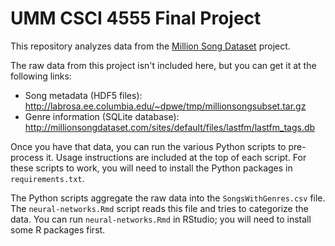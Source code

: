 # UMM CSCI 4555 Final Project

This repository analyzes data from the [Million Song Dataset](http://millionsongdataset.com) project.

The raw data from this project isn't included here, but you can get it at the
following links:

- Song metadata (HDF5 files): <http://labrosa.ee.columbia.edu/~dpwe/tmp/millionsongsubset.tar.gz>
- Genre information (SQLite database): <http://millionsongdataset.com/sites/default/files/lastfm/lastfm_tags.db>

Once you have that data, you can run the various Python scripts to pre-process it. Usage instructions are included at the top of each script. For these scripts to work, you will need to install the Python packages in `requirements.txt`.

The Python scripts aggregate the raw data into the `SongsWithGenres.csv` file. The `neural-networks.Rmd` script reads this file and tries to categorize the data. You can run `neural-networks.Rmd` in RStudio; you will need to install some R packages first.

